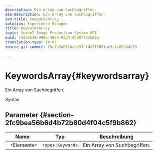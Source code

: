 ```yaml
---
description: Ein Array von Suchbegriffen.
seo-description: Ein Array von Suchbegriffen.
seo-title: KeywordsArray
solution: Experience Manager
title: KeywordsArray
topic: Scene7 Image Production System API
uuid: 78da064a-9906-4d79-93b4-4aa0f73358e2
translation-type: tm+mt
source-git-commit: 7bc7b3a86fbcdc57cfdc31745fae3afc06e44b15

---
```



# KeywordsArray{#keywordsarray}

Ein Array von Suchbegriffen.

Syntax

## Parameter {#section-2fc9bea56b6d4b72b80d4f04c5f9b862}

| Name | Typ | Beschreibung |
|---|---|---|
| ` *`Elemente`*` | `types:Keywords` | Ein Array von Suchbegriffen. |

